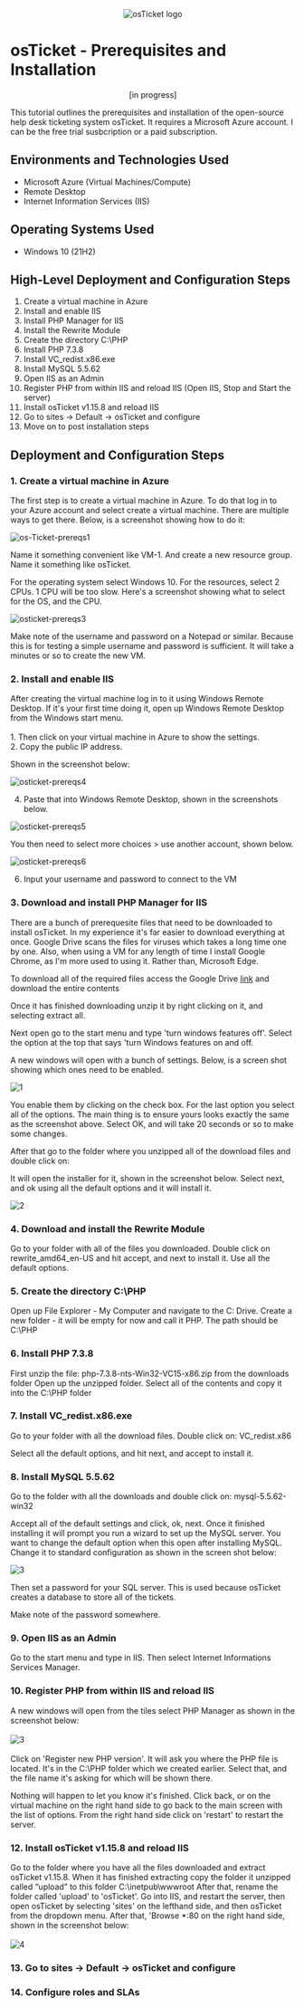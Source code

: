 <p align="center">
<img src="https://i.imgur.com/Clzj7Xs.png" alt="osTicket logo"/>
</p>

<h1>osTicket - Prerequisites and Installation</h1>
<p align="center">[in progress]</p>

This tutorial outlines the prerequisites and installation of the open-source help desk ticketing system osTicket. It requires a Microsoft Azure account. I can be the free trial susbcription or a paid subscription.<br />

<h2>Environments and Technologies Used</h2>

- Microsoft Azure (Virtual Machines/Compute)
- Remote Desktop
- Internet Information Services (IIS)

<h2>Operating Systems Used </h2>

- Windows 10</b> (21H2)

<h2>High-Level Deployment and Configuration Steps</h2>

1. Create a virtual machine in Azure
2. Install and enable IIS
3. Install PHP Manager for IIS 
4. Install the Rewrite Module 
5. Create the directory C:\PHP
6. Install PHP 7.3.8
7. Install VC_redist.x86.exe
8. Install MySQL 5.5.62
9. Open IIS as an Admin
10. Register PHP from within IIS and reload IIS (Open IIS, Stop and Start the server)
12. Install osTicket v1.15.8 and reload IIS
13. Go to sites -> Default -> osTicket and configure
14. Move on to post installation steps

<h2>Deployment and Configuration Steps</h2>

<h3>1. Create a virtual machine in Azure</h3>

The first step is to create a virtual machine in Azure. To do that log in to your Azure account and select create a virtual machine. There are multiple ways to get there. Below, is a screenshot showing how to do it:

<img src="https://i.ibb.co/jZL6b6M/os-Ticket-prereqs1.jpg" alt="os-Ticket-prereqs1" border="0" />

Name it something convenient like VM-1. And create a new resource group. Name it something like osTicket.

For the operating system select Windows 10.
For the resources, select 2 CPUs. 1 CPU will be too slow.
Here's a screenshot showing what to select for the OS, and the CPU.

<img src="https://i.ibb.co/9yQPFRM/osticket-prereqs3.jpg" alt="osticket-prereqs3" border="0">

Make note of the username and password on a Notepad or similar. Because this is for testing a simple username and password is sufficient.
It will take a minutes or so to create the new VM.

<h3>2. Install and enable IIS</h3>
After creating the virtual machine log in to it using Windows Remote Desktop. 
If it's your first time doing it, open up Windows Remote Desktop from the Windows start menu.
<br><br>
1. Then click on your virtual machine in Azure to show the settings.<br>
2. Copy the public IP address.<br>

Shown in the screenshot below:

<img src="https://i.ibb.co/zrnXxg4/osticket-prereqs4.jpg" alt="osticket-prereqs4" border="0">

4. Paste that into Windows Remote Desktop, shown in the screenshots below.<br>

<img src="https://i.ibb.co/y0KgK93/osticket-prereqs5.jpg" alt="osticket-prereqs5" border="0">

You then need to select more choices > use another account, shown below.

<img src="https://i.ibb.co/9NkCNKT/osticket-prereqs6.jpg" alt="osticket-prereqs6" border="0">

6. Input your username and password to connect to the VM

<h3>3. Download and install PHP Manager for IIS </h3>

There are a bunch of prerequesite files that need to be downloaded to install osTicket. In my experience it's far easier to download everything at once. Google Drive scans the files for viruses which takes a long time one by one. Also, when using a VM for any length of time I install Google Chrome, as I'm more used to using it. Rather than, Microsoft Edge.

To download all of the required files access the Google Drive <a href="https://drive.google.com/drive/u/1/folders/1APMfNyfNzcxZC6EzdaNfdZsUwxWYChf6">link</a> and download the entire contents

Once it has finished downloading unzip it by right clicking on it, and selecting extract all.

Next open go to the start menu and type 'turn windows features off'. Select the option at the top that says 'turn Windows features on and off.

A new windows will open with a bunch of settings. Below, is a screen shot showing which ones need to be enabled.

<img src="https://i.ibb.co/5jxBR7Z/1.jpg" alt="1" border="0">

You enable them by clicking on the check box. For the last option you select all of the options. The main thing is to ensure yours looks exactly the same as the screenshot above. Select OK, and will take 20 seconds or so to make some changes.

After that go to the folder where you unzipped all of the download files and double click on: 

It will open the installer for it, shown in the screenshot below. Select next, and ok using all the default options and it will install it.

<img src="https://i.ibb.co/tpDLB4Y/2.jpg" alt="2" border="0">

<h3>4. Download and install the Rewrite Module </h3>
Go to your folder with all of the files you downloaded.
Double click on rewrite_amd64_en-US and hit accept, and next to install it. Use all the default options.

<h3>5. Create the directory C:\PHP</h3>
Open up File Explorer - My Computer and navigate to the C: Drive.
Create a new folder - it will be empty for now and call it PHP.
The path should be C:\PHP 

<h3>6. Install PHP 7.3.8</h3>
First unzip the file:
php-7.3.8-nts-Win32-VC15-x86.zip from the downloads folder
Open up the unzipped folder. Select all of the contents and copy it into the C:\PHP folder

<h3>7. Install VC_redist.x86.exe</h3>
Go to your folder with all the download files.
Double click on:
VC_redist.x86

Select all the default options, and hit next, and accept to install it.

<h3>8. Install MySQL 5.5.62</h3>

Go to the folder with all the downloads and double click on:
mysql-5.5.62-win32

Accept all of the default settings and click, ok, next. Once it finished installing it will prompt you run a wizard to set up the MySQL server. You want to change the default option when this open after installing MySQL. Change it to standard configuration as shown in the screen shot below: <br>

<img src="https://i.ibb.co/vLtG1nq/3.jpg" alt="3" border="0">

Then set a password for your SQL server. This is used because osTicket creates a database to store all of the tickets.

Make note of the password somewhere.

<h3>9. Open IIS as an Admin</h3>
Go to the start menu and type in IIS. Then select Internet Informations Services Manager.

<h3>10. Register PHP from within IIS and reload IIS</h3>
A new windows will open from the tiles select PHP Manager as shown in the screenshot below: <br><br>
<img src="https://i.ibb.co/sv2wQLq/3.jpg" alt="3" border="0"><br><br>
Click on 'Register new PHP version'. It will ask you where the PHP file is located. It's in the C:\PHP folder which we created earlier. Select that, and the file name it's asking for which will be shown there.

Nothing will happen to let you know it's finished. Click back, or on the virtual machine on the right hand side to go back to the main screen with the list of options. From the right hand side click on 'restart' to restart the server.

<h3>12. Install osTicket v1.15.8 and reload IIS</h3>
Go to the folder where you have all the files downloaded and extract osTicket v1.15.8.
When it has finished extracting copy the folder it unzipped called “upload” to this folder C:\inetpub\wwwroot
After that, rename the folder called 'upload' to 'osTicket'.
Go into IIS, and restart the server, then open osTicket by selecting 'sites' on the lefthand side, and then osTicket from the dropdown menu. After that, 'Browse *:80 on the right hand side, shown in the screenshot below: <br><br>
<img src="https://i.ibb.co/6ZdwWJL/4.jpg" alt="4" border="0">
<br>
<h3>13. Go to sites -> Default -> osTicket and configure</h3>
<h3>14. Configure roles and SLAs</h3>

